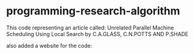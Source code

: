 # programming-research-algorithm

This code representing an article called:
Unrelated Parallel Machine Scheduling Using Local Search by C.A.GLASS, C.N.POTTS AND P.SHADE

also added a website for the code:
